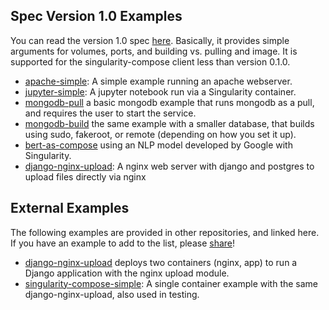 ## Spec Version 1.0 Examples

You can read the version 1.0 spec [here](https://singularityhub.github.io/singularity-compose/#/spec/spec-1.0).
Basically, it provides simple arguments for volumes, ports, and building vs. pulling and image. It is supported
for the singularity-compose client less than version 0.1.0.

 - [apache-simple](apache-simple): A simple example running an apache webserver.
 - [jupyter-simple](jupyter-simple): A jupyter notebook run via a Singularity container.
 - [mongodb-pull](mongodb-pull) a basic mongodb example that runs mongodb as a pull, and requires the user to start the service.
 - [mongodb-build](mongodb-build) the same example with a smaller database, that builds using sudo, fakeroot, or remote (depending on how you set it up).
 - [bert-as-compose](bert-as-compose) using an NLP model developed by Google with Singularity.
 - [django-nginx-upload](django-nginx-upload): A nginx web server with django and postgres to upload files directly via nginx

## External Examples

The following examples are provided in other repositories, and linked here. If you
have an example to add to the list, please [share](https://www.github.com/singularityhub/singularity-compose-examples/issues)!

 - [django-nginx-upload](https://www.github.com/singularityhub/singularity-compose-example) deploys two containers (nginx, app) to run a Django application with the nginx upload module.
 - [singularity-compose-simple](https://www.github.com/singularityhub/singularity-compose-simple): A single container example with the same django-nginx-upload, also used in testing.
